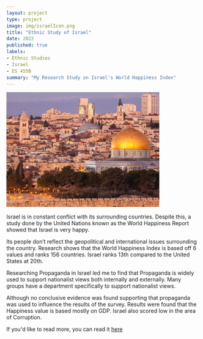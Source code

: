 ```yaml
---
layout: project
type: project
image: img/israelIcon.png
title: "Ethnic Study of Israel"
date: 2022
published: true
labels:
- Ethnic Studies
- Israel
- ES 455B
summary: "My Research Study on Israel's World Happiness Index"
---
```


<img class="img-fluid" src="../img/Israel.png" width="400" height="300" alt="">

Israel is in constant conflict with its surrounding countries. Despite this, a study done by the United Nations known as the World Happiness Report showed that Israel is very happy. 

Its people don’t reflect the geopolitical and international issues surrounding the country. Research shows that the World Happiness Index is based off 6 values and ranks 156 countries. Israel ranks 13th compared to the United States at 20th. 

Researching Propaganda in Israel led me to find that Propaganda is widely used to support nationalist views both internally and externally. Many groups have a department specifically to support nationalist views.

Although no conclusive evidence was found supporting that propaganda was used to influence the results of the survey. Results were found that the Happiness value is based mostly on GDP. Israel also scored low in the area of Corruption.

If you'd like to read more, you can read it [here](https://docs.google.com/document/d/1U4SwvuvbblueUmpMkdbRzf6AnZV_z1Ti)
